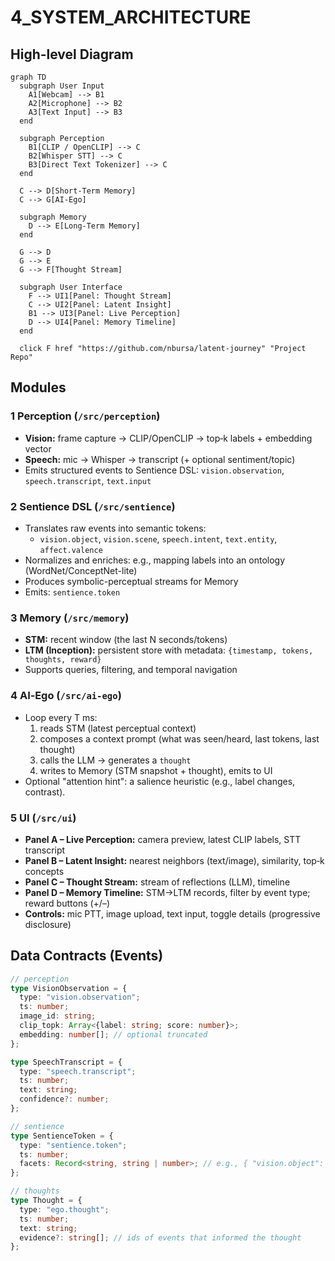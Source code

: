 # 4_SYSTEM_ARCHITECTURE

## High-level Diagram

```mermaid
graph TD
  subgraph User Input
    A1[Webcam] --> B1
    A2[Microphone] --> B2
    A3[Text Input] --> B3
  end

  subgraph Perception
    B1[CLIP / OpenCLIP] --> C
    B2[Whisper STT] --> C
    B3[Direct Text Tokenizer] --> C
  end

  C --> D[Short-Term Memory]
  C --> G[AI-Ego]

  subgraph Memory
    D --> E[Long-Term Memory]
  end

  G --> D
  G --> E
  G --> F[Thought Stream]

  subgraph User Interface
    F --> UI1[Panel: Thought Stream]
    C --> UI2[Panel: Latent Insight]
    B1 --> UI3[Panel: Live Perception]
    D --> UI4[Panel: Memory Timeline]
  end

  click F href "https://github.com/nbursa/latent-journey" "Project Repo"
```

## Modules

### 1 Perception (`/src/perception`)

- **Vision:** frame capture → CLIP/OpenCLIP → top‑k labels + embedding vector
- **Speech:** mic → Whisper → transcript (+ optional sentiment/topic)
- Emits structured events to Sentience DSL: `vision.observation`, `speech.transcript`, `text.input`

### 2 Sentience DSL (`/src/sentience`)

- Translates raw events into semantic tokens:
  - `vision.object`, `vision.scene`, `speech.intent`, `text.entity`, `affect.valence`
- Normalizes and enriches: e.g., mapping labels into an ontology (WordNet/ConceptNet-lite)
- Produces symbolic-perceptual streams for Memory
- Emits: `sentience.token`

### 3 Memory (`/src/memory`)

- **STM:** recent window (the last N seconds/tokens)
- **LTM (Inception):** persistent store with metadata: `{timestamp, tokens, thoughts, reward}`
- Supports queries, filtering, and temporal navigation

### 4 AI‑Ego (`/src/ai-ego`)

- Loop every T ms:
  1. reads STM (latest perceptual context)
  2. composes a context prompt (what was seen/heard, last tokens, last thought)
  3. calls the LLM → generates a `thought`
  4. writes to Memory (STM snapshot + thought), emits to UI
- Optional "attention hint": a salience heuristic (e.g., label changes, contrast).

### 5 UI (`/src/ui`)

- **Panel A – Live Perception:** camera preview, latest CLIP labels, STT transcript
- **Panel B – Latent Insight:** nearest neighbors (text/image), similarity, top‑k concepts
- **Panel C – Thought Stream:** stream of reflections (LLM), timeline
- **Panel D – Memory Timeline:** STM→LTM records, filter by event type; reward buttons (+/–)
- **Controls:** mic PTT, image upload, text input, toggle details (progressive disclosure)

## Data Contracts (Events)

```ts
// perception
type VisionObservation = {
  type: "vision.observation";
  ts: number;
  image_id: string;
  clip_topk: Array<{label: string; score: number}>;
  embedding: number[]; // optional truncated
};

type SpeechTranscript = {
  type: "speech.transcript";
  ts: number;
  text: string;
  confidence?: number;
};

// sentience
type SentienceToken = {
  type: "sentience.token";
  ts: number;
  facets: Record<string, string | number>; // e.g., { "vision.object": "cat", "affect.valence": +0.3 }
};

// thoughts
type Thought = {
  type: "ego.thought";
  ts: number;
  text: string;
  evidence?: string[]; // ids of events that informed the thought
};
```
